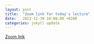 ```yaml
---
layout: post
title:  "Zoom link for today's lecture"
date:   2022-11-30 10:00:00 +0200
categories: jekyll update
---
```


[Zoom link](https://us04web.zoom.us/j/75701021529?pwd=jE36bWvRmxTr44TeT5TyUxej1tBdhM.1)